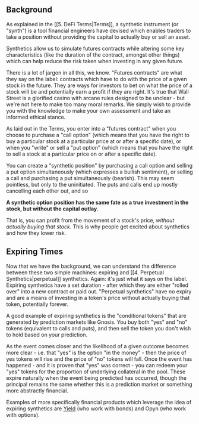 ## Background

As explained in the [[5. DeFi Terms|Terms]], a synthetic instrument (or "synth") is a tool financial engineers have devised which enables traders to take a position without providing the capital to actually buy or sell an asset.

Synthetics allow us to simulate futures contracts while altering some key characteristics (like the duration of the contract, amongst other things) which can help reduce the risk taken when investing in any given future. 

There is a lot of jargon in all this, we know. "Futures contracts" are what they say on the label: contracts which have to do with the price of a given stock in the future. They are ways for investors to bet on what the price of a stock will be and potentially earn a profit if they are right. It's true that Wall Street is a glorified casino with arcane rules designed to be unclear - but we're not here to make too many moral remarks. We simply wish to provide you with the knowledge to make your own assessment and take an informed ethical stance.

As laid out in the Terms, you enter into a "futures contract" when you choose to purchase a "call option" (which means that you have the right to buy a particular stock at a particular price at or after a specific date), or when you "write" or sell a "put option" (which means that you have the right to sell a stock at a particular price on or after a specific date).

You can create a "synthetic position" by purchasing a call option and selling a put option simultaneously (which expresses a bullish sentiment), or selling a call and purchasing a put simultaneously (bearish). This may seem pointless, but only to the uninitiated. The puts and calls end up mostly cancelling each other out, and so

**A synthetic option position has the same fate as a true investment in the stock, but without the capital outlay**.

That is, you can profit from the movement of a stock's price, _without actually buying that stock_. This is why people get excited about synthetics and how they lower risk.

## Expiring Times

Now that we have the background, we can understand the difference between these two simple machines: expiring and [[4. Perpetual Synthetics|perpetual]] synthetics. Again: it's just what it says on the label. Expiring synthetics have a set duration - after which they are either "rolled over" into a new contract or paid out. "Perpetual synthetics" have no expiry and are a means of investing in a token's price without actually buying that token, potentially forever.

A good example of expiring synthetics is the "conditional tokens" that are generated by prediction markets like Gnosis. You buy both "yes" and "no" tokens (equivalent to calls and puts), and then sell the token you don't wish to hold based on your prediction. 

As the event comes closer and the likelihood of a given outcome becomes more clear - i.e. that "yes" is the option "in the money" - then the price of yes tokens will rise and the price of "no" tokens will fall. Once the event has happened - and it is proven that "yes" was correct - you can redeem your "yes" tokens for the proportion of underlying collateral in the pool. These expire naturally when the event being predicted has occurred, though the principal remains the same whether this is a prediction market or something more abstractly financial.

Examples of more specifically financial products which leverage the idea of expiring synthetics are [Yield](https://people.duke.edu/~charvey/Teaching/697_2022/Public_Presentations_697/DeFi_Deep_Module_3.pdf) (who work with bonds) and Opyn (who work with options).

